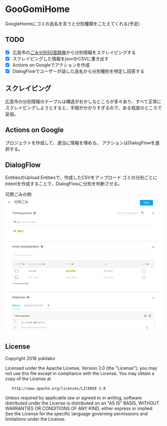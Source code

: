 # GooGomiHome
GoogleHomeにゴミの品名を言うと分別種類をこたえてくれる(予定)

## TODO
- [x] 広島市の[ごみ分別50音辞典](http://www.city.hiroshima.lg.jp/www/contents/1277099413287/index.html)から分別情報をスクレイピングする
- [x] スクレイピングした情報をjsonかCSVに書き出す
- [x] Actions on Googleでアクションを作成
- [x] DialogFlowでユーザーが話した品名から分別種別を特定し回答する

## スクレイピング
広島市の分別情報のテーブルは構造がおかしなところが多々あり、すべて正常にスクレイピングしようとすると、手間がかかりすぎるので、ある程度のところで妥協。

## Actions on Google
プロジェクトを作成して、適当に情報を埋める。
アクションはDialogFlowを選択する。

## DialogFlow
EntitiesのUpload Entitiesで、作成したCSVをアップロード
ゴミの分別ごとにIntentを作成することで、DialogFlowに分別を判断させる。

可燃ごみの例
![Intentサンプル](https://github.com/yukilabo/GooGomiHome/blob/master/image/intent.png "サンプル")

## License
   Copyright 2018 yukilabo

   Licensed under the Apache License, Version 2.0 (the "License");
   you may not use this file except in compliance with the License.
   You may obtain a copy of the License at

       http://www.apache.org/licenses/LICENSE-2.0

   Unless required by applicable law or agreed to in writing, software
   distributed under the License is distributed on an "AS IS" BASIS,
   WITHOUT WARRANTIES OR CONDITIONS OF ANY KIND, either express or implied.
   See the License for the specific language governing permissions and
   limitations under the License.
   
